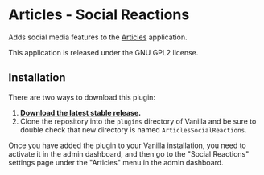 # Articles - Social Reactions

Adds social media features to the [Articles](https://github.com/shadowdare/Vanilla-App-Articles) application.

This application is released under the GNU GPL2 license.

## Installation

There are two ways to download this plugin:

1. **[Download the latest stable release](http://vanillaforums.org/get/articlessocialreactions-plugin).**
2. Clone the repository into the `plugins` directory of Vanilla and be sure to double check that new directory is named `ArticlesSocialReactions`.

Once you have added the plugin to your Vanilla installation, you need to activate it in the admin dashboard, and then go to the "Social Reactions" settings page under the "Articles" menu in the admin dashboard.